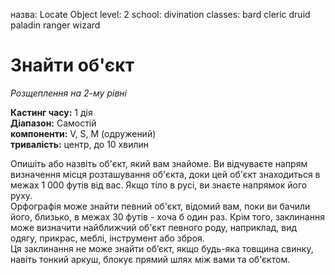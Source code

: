 назва: Locate Object level: 2 school: divination classes: bard cleric druid paladin ranger wizard

# Знайти об'єкт
_Розщеплення на 2-му рівні_

**Кастинг часу:** 1 дія    
**Діапазон:** Самостій    
**компоненти:** V, S, М (одружений)    
**тривалість:** центр, до 10 хвилин

Опишіть або назвіть об'єкт, який вам знайоме. Ви відчуваєте напрям визначення місця розташування об'єкта, доки цей об'єкт знаходиться в межах 1 000 футів від вас. Якщо тіло в русі, ви знаєте напрямок його руху.    
Орфографія може знайти певний об'єкт, відомий вам, поки ви бачили його, близько, в межах 30 футів - хоча б один раз. Крім того, заклинання може визначити найближчий об'єкт певного роду, наприклад, вид одягу, прикрас, меблі, інструмент або зброя.    
Ця заклинання не може знайти об’єкт, якщо будь-яка товщина свинку, навіть тонкий аркуш, блокує прямий шлях між вами та об'єктом. 